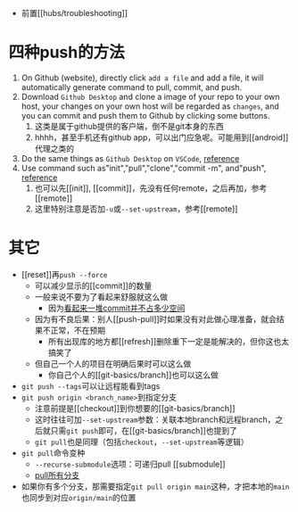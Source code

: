- 前置[[hubs/troubleshooting]]
# 四种push的方法
1. On Github (website), directly click `add a file` and add a file, it will automatically generate command to pull, commit, and push.
2. Download `Github Desktop` and clone a image of your repo to your own host, your changes on your own host will be regarded as `changes`, and you can commit and push them to Github by clicking some buttons.
   1. 这类是属于github提供的客户端，倒不是git本身的东西
   2. hhhh，甚至手机还有github app，可以出门应急呢。可能用到[[android]]代理之类的
3. Do the same things as `Github Desktop` on `VSCode`, [reference](https://blog.csdn.net/qq_25367937/article/details/114271010?spm=1001.2101.3001.6650.1&utm_medium=distribute.pc_relevant.none-task-blog-2%7Edefault%7ECTRLIST%7ERate-1.pc_relevant_default&depth_1-utm_source=distribute.pc_relevant.none-task-blog-2%7Edefault%7ECTRLIST%7ERate-1.pc_relevant_default&utm_relevant_index=2)
4. Use command such as"init","pull","clone","commit -m", and"push", [reference](https://blog.csdn.net/weixin_42449339/article/details/112410926)
   1. 也可以先[[init]], [[commit]]，先没有任何remote，之后再加，参考[[remote]]
   2. 这里特别注意是否加`-u`或`--set-upstream`，参考[[remote]]
# 其它
- [[reset]]再`push --force`
  - 可以减少显示的[[commit]]的数量
  - 一般来说不要为了看起来舒服就这么做
    - 因为[看起来一堆commit并不占多少空间](https://segmentfault.com/q/1010000003089251)
  - 因为有不良后果：别人[[push-pull]]时如果没有对此做心理准备，就会结果不正常，不在预期
    - 所有出现库的地方都[[refresh]]删除重下一定是能解决的，但你这也太搞笑了
  - 但自己一个人的项目在明确后果时可以这么做
    - 你自己个人的[[git-basics/branch]]也可以这么做
- `git push --tags`可以让远程能看到tags
- `git push origin <branch_name>`到指定分支
  - 注意前提是[[checkout]]到你想要的[[git-basics/branch]]
  - 这时往往可加`--set-upstream`参数：关联本地branch和远程branch，之后就只需`git push`即可，在[[git-basics/branch]]也提到了
  - `git pull`也是同理（包括`checkout`，`--set-upstream`等逻辑）
- `git pull`命令变种
  - `--recurse-submodule`选项：可递归pull [[submodule]]
  - [pull所有分支](https://blog.csdn.net/wu1169668869/article/details/83345633)
- 如果你有多个分支，那需要指定`git pull origin main`这种，才把本地的`main`也同步到对应`origin/main`的位置